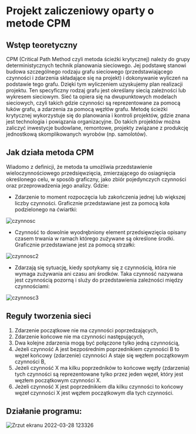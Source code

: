 # Projekt zaliczeniowy oparty o metode CPM


## Wstęp teoretyczny

CPM (Critical Path Method czyli metoda ścieżki krytycznej) należy do grupy deterministycznych technik planowania sieciowego. Jej podstawę stanowi budowa szczególnego rodzaju grafu sieciowego (przedstawiającego czynności i zdarzenia składające się na projekt) i dokonywanie wyliczeń na podstawie tego grafu. Dzięki tym wyliczeniem uzyskujemy plan realizacji projektu. Ten specyficzny rodzaj grafu jest określany siecią zależności lub wykresem sieciowym. Sieć ta opiera się na dwupunktowych modelach sieciowych, czyli takich gdzie czynności są reprezentowane za pomocą łuków grafu, a zdarzenia za pomocą węzłów grafu. Metodę ścieżki krytycznej wykorzystuje się do planowania i kontroli projektów, gdzie znana jest technologia i powiązania organizacyjne. Do takich projektów można zaliczyć inwestycje budowlane, remontowe, projekty związane z produkcję jednostkową skomplikowanych wyrobów (np. samolotów).


## Jak działa metoda CPM

Wiadomo z definicji, że metoda ta umożliwia przedstawienie wieloczynnościowego przedsięwzięcia, zmierzającego do osiagnięcia określonego celu, w sposób graficzny, jako
zbiór pojedynczych czynności oraz przeprowadzenia jego analizy. 
Gdzie:
- Zdarzenie to moment rozpoczęcia lub zakończenia jednej lub większej liczby czynności.
Graficznie przedstawiane jest za pomocą koła podzielonego na ćwiartki:

![czynnosc](https://user-images.githubusercontent.com/72975469/160156032-7038649a-9a72-4d29-aa26-fa0f64340474.png)

- Czynność to dowolnie wyodrębniony element przedsięwzięcia opisany czasem trwania w ramach którego zużywane są określone środki. Graficznie przedstawiane jest za pomocą strzałki:
  
![czynnosc2](https://user-images.githubusercontent.com/72975469/160156482-e6b70ad9-e839-4a2d-9848-055fa0e6b4b8.png)
  
- Zdarzają się sytuację, kiedy spotykamy się z czynnością, która nie wymaga zużywania ani czasu ani środków. Taka czynność nazywana jest czynnością pozorną i sluży do przedstawienia zależności między czynnościami:

![czynnosc3](https://user-images.githubusercontent.com/72975469/160157380-7032534f-43da-46cb-9bdb-1fe34e5e00bf.png)

## Reguły tworzenia sieci

1. Zdarzenie początkowe nie ma czynności poprzedzających,
2. Zdarzenie końcowe nie ma czynności następujących,
3. Dwa kolejne zdarzenia mogą być połączone tylko jedną czynnością,
4. Jeżeli czynność A jest bezpośrednim poprzednikiem czynności B to węzeł końcowy
(zdarzenie) czynności A staje się węzłem początkowym czynności B,
5. Jeżeli czynność X ma kilku poprzedników to końcowe węzły (zdarzenia) tych czynności są reprezentowane tylko przez jeden węzeł, który jest węzłem początkowym czynności X.
6. Jeżeli czynność X jest poprzednikiem dla kilku czynności to końcowy węzeł czynności X jest węzłem początkowym dla tych czynności. 


## Działanie programu:

![Zrzut ekranu 2022-03-28 123326](https://user-images.githubusercontent.com/72975469/160380187-05f891c6-3edc-4f99-b48f-fe0c9e82c56a.png)


